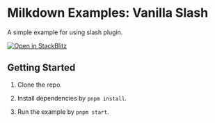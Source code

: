 # Milkdown Examples: Vanilla Slash

A simple example for using slash plugin.

[![Open in StackBlitz](https://developer.stackblitz.com/img/open_in_stackblitz.svg)](https://stackblitz.com/github/Milkdown/examples/tree/main/vanilla-slash)

## Getting Started

1. Clone the repo.

2. Install dependencies by `pnpm install`.

3. Run the example by `pnpm start`.
